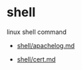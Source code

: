 # shell
linux shell command

- [shell/apachelog.md](https://github.com/kojimura/shell/blob/main/apachelog.md)

- [shell/cert.md](https://github.com/kojimura/shell/blob/main/cert.md)

